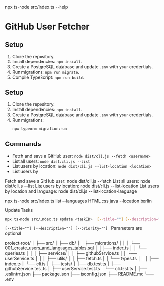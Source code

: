 

npx ts-node src/index.ts --help

# GitHub User Fetcher

## Setup

1. Clone the repository.
2. Install dependencies: `npm install`.
3. Create a PostgreSQL database and update `.env` with your credentials.
4. Run migrations: `npm run migrate`.
5. Compile TypeScript: `npm run build`.

## Setup

1. Clone the repository.
2. Install dependencies: `npm install`.
3. Create a PostgreSQL database and update `.env` with your credentials.
4. Run migrations:
   ```bash
   npx typeorm migration:run


## Commands

- Fetch and save a GitHub user: `node dist/cli.js --fetch <username>`
- List all users: `node dist/cli.js --list`
- List users by location: `node dist/cli.js --list-location <location>`
- List users by


Fetch and save a GitHub user: node dist/cli.js --fetch <username>
List all users: node dist/cli.js --list
List users by location: node dist/cli.js --list-location <location>
List users by location and language: node dist/cli.js --list-location-language <location> <language>


npx ts-node src/index.ts list  --languages HTML css java      --location berlin

Update Tasks
```bash
npx ts-node src/index.ts update <taskID>  [--title=""] [--description=""] [--priority=""] 
```
`[--title=""] [--description=""] [--priority=""] ` Parameters are optional 


project-root/
│
├── src/
│   ├── db/
│   │   ├── migrations/
│   │   │   └── 001_create_users_and_languages_tables.sql
│   │   ├── index.ts
│   │   └── queries.ts
│   │
│   ├── services/
│   │   ├── githubService.ts
│   │   └── userService.ts
│   │
│   ├── utils/
│   │   ├── fetch.ts
│   │   └── types.ts
│   │
│   ├── index.ts
│   └── cli.ts
│
├── tests/
│   ├── db.test.ts
│   ├── githubService.test.ts
│   ├── userService.test.ts
│   └── cli.test.ts
│
├── .eslintrc.json
├── package.json
├── tsconfig.json
├── README.md
└── .env
